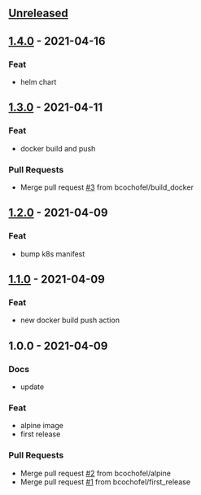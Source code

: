 
<a name="unreleased"></a>
## [Unreleased]


<a name="1.4.0"></a>
## [1.4.0] - 2021-04-16
### Feat
- helm chart


<a name="1.3.0"></a>
## [1.3.0] - 2021-04-11
### Feat
- docker build and push

### Pull Requests
- Merge pull request [#3](https://github.com/bcochofel/terraform-azurerm-aks/issues/3) from bcochofel/build_docker


<a name="1.2.0"></a>
## [1.2.0] - 2021-04-09
### Feat
- bump k8s manifest


<a name="1.1.0"></a>
## [1.1.0] - 2021-04-09
### Feat
- new docker build push action


<a name="1.0.0"></a>
## 1.0.0 - 2021-04-09
### Docs
- update

### Feat
- alpine image
- first release

### Pull Requests
- Merge pull request [#2](https://github.com/bcochofel/terraform-azurerm-aks/issues/2) from bcochofel/alpine
- Merge pull request [#1](https://github.com/bcochofel/terraform-azurerm-aks/issues/1) from bcochofel/first_release


[Unreleased]: https://github.com/bcochofel/terraform-azurerm-aks/compare/1.4.0...HEAD
[1.4.0]: https://github.com/bcochofel/terraform-azurerm-aks/compare/1.3.0...1.4.0
[1.3.0]: https://github.com/bcochofel/terraform-azurerm-aks/compare/1.2.0...1.3.0
[1.2.0]: https://github.com/bcochofel/terraform-azurerm-aks/compare/1.1.0...1.2.0
[1.1.0]: https://github.com/bcochofel/terraform-azurerm-aks/compare/1.0.0...1.1.0
